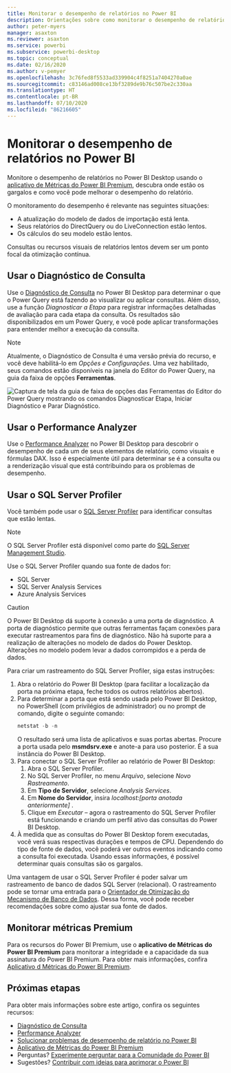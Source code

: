 ```yaml
---
title: Monitorar o desempenho de relatórios no Power BI
description: Orientações sobre como monitorar o desempenho de relatórios no Power BI.
author: peter-myers
manager: asaxton
ms.reviewer: asaxton
ms.service: powerbi
ms.subservice: powerbi-desktop
ms.topic: conceptual
ms.date: 02/16/2020
ms.author: v-pemyer
ms.openlocfilehash: 3c76fed8f5533ad339904c4f8251a7404270a0ae
ms.sourcegitcommit: c83146ad008ce13bf3289de9b76c507be2c330aa
ms.translationtype: HT
ms.contentlocale: pt-BR
ms.lasthandoff: 07/10/2020
ms.locfileid: "86216605"
---
```

# <a name="monitor-report-performance-in-power-bi"></a>Monitorar o desempenho de relatórios no Power BI

Monitore o desempenho de relatórios no Power BI Desktop usando o [aplicativo de Métricas do Power BI Premium](../admin/service-premium-metrics-app.md), descubra onde estão os gargalos e como você pode melhorar o desempenho do relatório.

O monitoramento do desempenho é relevante nas seguintes situações:

- A atualização do modelo de dados de importação está lenta.
- Seus relatórios do DirectQuery ou do LiveConnection estão lentos.
- Os cálculos do seu modelo estão lentos.

Consultas ou recursos visuais de relatórios lentos devem ser um ponto focal da otimização contínua.

## <a name="use-query-diagnostics"></a>Usar o Diagnóstico de Consulta

Use o [Diagnóstico de Consulta](/power-query/QueryDiagnostics) no Power BI Desktop para determinar o que o Power Query está fazendo ao visualizar ou aplicar consultas. Além disso, use a função _Diagnosticar a Etapa_ para registrar informações detalhadas de avaliação para cada etapa da consulta. Os resultados são disponibilizados em um Power Query, e você pode aplicar transformações para entender melhor a execução da consulta.

> [!NOTE]
> Atualmente, o Diagnóstico de Consulta é uma versão prévia do recurso, e você deve habilitá-lo em _Opções e Configurações_. Uma vez habilitado, seus comandos estão disponíveis na janela do Editor do Power Query, na guia da faixa de opções **Ferramentas**.

![Captura de tela da guia de faixa de opções das Ferramentas do Editor do Power Query mostrando os comandos Diagnosticar Etapa, Iniciar Diagnóstico e Parar Diagnóstico.](media/monitor-report-performance/power-query-diagnotics.png)

## <a name="use-performance-analyzer"></a>Usar o Performance Analyzer

Use o [Performance Analyzer](../create-reports/desktop-performance-analyzer.md) no Power BI Desktop para descobrir o desempenho de cada um de seus elementos de relatório, como visuais e fórmulas DAX. Isso é especialmente útil para determinar se é a consulta ou a renderização visual que está contribuindo para os problemas de desempenho.

## <a name="use-sql-server-profiler"></a>Usar o SQL Server Profiler

Você também pode usar o [SQL Server Profiler](/sql/tools/sql-server-profiler/sql-server-profiler) para identificar consultas que estão lentas.

> [!NOTE]
> O SQL Server Profiler está disponível como parte do [SQL Server Management Studio](/sql/ssms/download-sql-server-management-studio-ssms).

Use o SQL Server Profiler quando sua fonte de dados for:

- SQL Server
- SQL Server Analysis Services
- Azure Analysis Services

> [!CAUTION]
> O Power BI Desktop dá suporte à conexão a uma porta de diagnóstico. A porta de diagnóstico permite que outras ferramentas façam conexões para executar rastreamentos para fins de diagnóstico. Não há suporte para a realização de alterações no modelo de dados do Power Desktop. Alterações no modelo podem levar a dados corrompidos e a perda de dados.

Para criar um rastreamento do SQL Server Profiler, siga estas instruções:

1. Abra o relatório do Power BI Desktop (para facilitar a localização da porta na próxima etapa, feche todos os outros relatórios abertos).
1. Para determinar a porta que está sendo usada pelo Power BI Desktop, no PowerShell (com privilégios de administrador) ou no prompt de comando, digite o seguinte comando:
    ```powershell
    netstat -b -n
    ```
    O resultado será uma lista de aplicativos e suas portas abertas. Procure a porta usada pelo **msmdsrv.exe** e anote-a para uso posterior. É a sua instância do Power BI Desktop.
1. Para conectar o SQL Server Profiler ao relatório de Power BI Desktop:
    1. Abra o SQL Server Profiler.
    1. No SQL Server Profiler, no menu _Arquivo_, selecione _Novo Rastreamento_.
    1. Em **Tipo de Servidor**, selecione _Analysis Services_.
    1. Em **Nome do Servidor**, insira _localhost:[porta anotada anteriormente]_ .
    1. Clique em _Executar_ – agora o rastreamento do SQL Server Profiler está funcionando e criando um perfil ativo das consultas do Power BI Desktop.
1. À medida que as consultas do Power BI Desktop forem executadas, você verá suas respectivas durações e tempos de CPU. Dependendo do tipo de fonte de dados, você poderá ver outros eventos indicando como a consulta foi executada. Usando essas informações, é possível determinar quais consultas são os gargalos.

Uma vantagem de usar o SQL Server Profiler é poder salvar um rastreamento de banco de dados SQL Server (relacional). O rastreamento pode se tornar uma entrada para o [Orientador de Otimização do Mecanismo de Banco de Dados](/sql/relational-databases/performance/start-and-use-the-database-engine-tuning-advisor). Dessa forma, você pode receber recomendações sobre como ajustar sua fonte de dados.

## <a name="monitor-premium-metrics"></a>Monitorar métricas Premium

Para os recursos do Power BI Premium, use o **aplicativo de Métricas do Power BI Premium** para monitorar a integridade e a capacidade da sua assinatura do Power BI Premium. Para obter mais informações, confira [Aplicativo d Métricas do Power BI Premium](../admin/service-premium-metrics-app.md).

## <a name="next-steps"></a>Próximas etapas

Para obter mais informações sobre este artigo, confira os seguintes recursos:

- [Diagnóstico de Consulta](/power-query/QueryDiagnostics)
- [Performance Analyzer](../create-reports/desktop-performance-analyzer.md)
- [Solucionar problemas de desempenho de relatório no Power BI](report-performance-troubleshoot.md)
- [Aplicativo de Métricas do Power BI Premium](../admin/service-premium-metrics-app.md)
- Perguntas? [Experimente perguntar para a Comunidade do Power BI](https://community.powerbi.com/)
- Sugestões? [Contribuir com ideias para aprimorar o Power BI](https://ideas.powerbi.com/)

